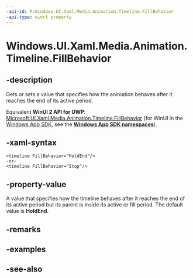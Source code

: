 ```yaml
---
-api-id: P:Windows.UI.Xaml.Media.Animation.Timeline.FillBehavior
-api-type: winrt property
---
```


<!-- Property syntax
public Windows.UI.Xaml.Media.Animation.FillBehavior FillBehavior { get;  set; }
-->

# Windows.UI.Xaml.Media.Animation.Timeline.FillBehavior

## -description
Gets or sets a value that specifies how the animation behaves after it reaches the end of its active period.

Equivalent **WinUI 2 API for UWP**: [Microsoft.UI.Xaml.Media.Animation.Timeline.FillBehavior](/windows/winui/api/microsoft.ui.xaml.media.animation.timeline.fillbehavior) (for WinUI in the [Windows App SDK](/windows/apps/windows-app-sdk/), see the **[Windows App SDK namespaces](/windows/windows-app-sdk/api/winrt/)**).

## -xaml-syntax
```xaml
<timeline FillBehavior="HoldEnd"/>
-or-
<timeline FillBehavior="Stop"/>
```


## -property-value
A value that specifies how the timeline behaves after it reaches the end of its active period but its parent is inside its active or fill period. The default value is **HoldEnd**.

## -remarks

## -examples

## -see-also
